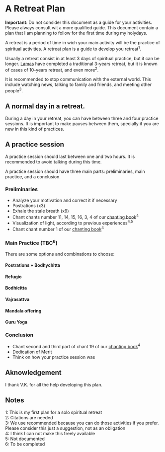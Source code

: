 # A Retreat Plan

**Important**: Do not consider this document as a guide for your activities. Please always consult wit a more qualified guide. This document contain a plan that I am planning to follow for the first time during my holydays.

A retreat is a period of time in wich your main activity will be the practice of spiritual activities. A retreat plan is a guide to develop you retreat<sup>1</sup>.

Usually a retreat consist in at least 3 days of spiritual practice, but it can be longer. [Lamas](https://en.wikipedia.org/wiki/Lama) have completed a traditional 3-years retreat, but it is known of cases of 10-years retreat, and even more<sup>2</sup>.

It is recommended to stop communication with the external world. This include watching news, talking to family and friends, and meeting other people<sup>3</sup>.

## A normal day in a retreat.
During a day in your retreat, you can have between three and four practice sessions. It is important to make pauses between them, specially if you are new in this kind of practices.


## A practice session
A practice session should last between one and two hours. It is recommended to avoid talking during this time.

A practice session should have three main parts: preliminaries, main practice, and a conclusion.

### Preliminaries
*   Analyze your motivation and correct it if necessary
*   Postrations (x3)
*   Exhale the stale breath (x9)
*   Chant chants number 11, 14, 15, 16, 3, 4 of our [chanting book]()<sup>4</sup>
*   Visualization of light, according to previous experiences<sup>4,5</sup>
*   Chant chant number 1 of our [chanting book]()<sup>4</sup>


### Main Practice (TBC<sup>6</sup>)
There are some options and combinations to choose:


#### Postrations + Bodhychitta
#### Refugio
#### Bodhicitta
#### Vajrasattva
#### Mandala offering
#### Guru Yoga

### Conclusion
*   Chant second and third part of chant 19 of our [chanting book]()<sup>4</sup>
*   Dedication of Merit
*   Think on how your practice session was


## Aknowledgement
I thank V.K. for all the help developing this plan.


## Notes
1: This is my first plan for a solo spiritual retreat  
2: Citations are needed  
3: We use recommended because you can do those activities if you prefer. Please consider this just a suggestion, not as an obligation  
4: I think I can not make this freely available  
5: Not documented  
6: To be completed  
